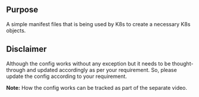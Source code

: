 ## Purpose
A simple manifest files that is being used by K8s to create a necessary K8s objects.

## Disclaimer
Although the config works without any exception but it needs to be thought-through and updated accordingly as per your requirement. So, please update the config according to your requirement.

**Note:** How the config works can be tracked as part of the separate video.